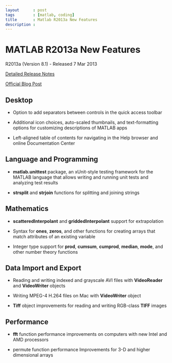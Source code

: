 ```yaml
---
layout      : post
tags        : [matlab, coding]
title       : Matlab R2013a New Features
description : 
---
```


MATLAB R2013a New Features
=======================

R2013a (Version 8.1) - Released 7 Mar 2013

[Detailed Release Notes](http://www.mathworks.com/help/matlab/release-notes.html)

[Official Blog Post](http://blogs.mathworks.com/pick/2013/03/08/r2013a-is-live/)

Desktop
----------

+ Option to add separators between controls in the quick access toolbar

+ Additional icon choices, auto-scaled thumbnails, and text-formatting options for customizing descriptions of MATLAB apps

+ Left-aligned table of contents for navigating in the Help browser and online Documentation Center

Language and Programming
----------------------------

+ __matlab.unittest__ package, an xUnit-style testing framework for the MATLAB language that allows writing and running unit tests and analyzing test results

+ __strsplit__ and __strjoin__ functions for splitting and joining strings

Mathematics
-----------------

+ __scatteredInterpolant__ and __griddedInterpolant__ support for extrapolation

+ Syntax for __ones__, __zeros__, and other functions for creating arrays that match attributes of an existing variable

+ Integer type support for __prod__, __cumsum__, __cumprod__, __median__, __mode__, and other number theory functions

Data Import and Export
-------------------------

+ Reading and writing indexed and grayscale AVI files with __VideoReader__ and __VideoWriter__ objects

+ Writing MPEG-4 H.264 files on Mac with __VideoWriter__ object

+ __Tiff__ object improvements for reading and writing RGB-class __TIFF__ images

Performance
------------------

+ __fft__ function performance improvements on computers with new Intel and AMD processors

+ permute function performance Improvements for 3-D and higher dimensional arrays

